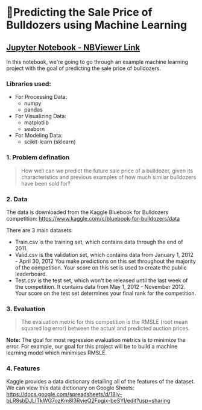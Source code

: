 # 🚜Predicting the Sale Price of Bulldozers using Machine Learning

## [Jupyter Notebook - NBViewer Link](https://nbviewer.jupyter.org/github/Madhur6234/Bulldozer-Sale-Price-Prediction/blob/main/Bulldozer-Sale-Price-Prediction.ipynb)

In this notebook, we're going to go through an example machine learning project with the goal of predicting the sale price of bulldozers.

### Libraries used:
* For Processing Data:
    * numpy
    * pandas
* For Visualizing Data:
    * matplotlib
    * seaborn
* For Modeling Data:
    * scikit-learn (sklearn)

### 1. Problem defination

> How well can we predict the future sale price of a bulldozer, given its characteristics and previous examples of how much similar bulldozers have been sold for?

### 2. Data

The data is downloaded from the Kaggle Bluebook for Bulldozers competition: https://www.kaggle.com/c/bluebook-for-bulldozers/data

There are 3 main datasets:

* Train.csv is the training set, which contains data through the end of 2011.
* Valid.csv is the validation set, which contains data from January 1, 2012 - April 30, 2012 You make predictions on this set throughout the majority of the competition. Your score on this set is used to create the public leaderboard.
* Test.csv is the test set, which won't be released until the last week of the competition. It contains data from May 1, 2012 - November 2012. Your score on the test set determines your final rank for the competition.


### 3. Evaluation

>The evaluation metric for this competition is the RMSLE (root mean squared log error) between the actual and predicted auction prices.

**Note:** The goal for most regression evaluation metrics is to minimize the error. For example, our goal for this project will be to build a machine learning model which minimises RMSLE.

### 4. Features

Kaggle provides a data dictionary detailing all of the features of the dataset. We can view this data dictionary on Google Sheets: https://docs.google.com/spreadsheets/d/18ly-bLR8sbDJLITkWG7ozKm8l3RyieQ2Fpgix-beSYI/edit?usp=sharing
